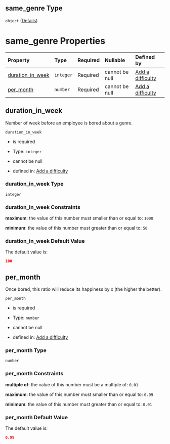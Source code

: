 ## same\_genre Type

`object` ([Details](add-difficulty-properties-happiness-properties-same_genre.md))

# same\_genre Properties

| Property                                | Type      | Required | Nullable       | Defined by                                                                                                                                                                                                 |
| :-------------------------------------- | :-------- | :------- | :------------- | :--------------------------------------------------------------------------------------------------------------------------------------------------------------------------------------------------------- |
| [duration\_in\_week](#duration_in_week) | `integer` | Required | cannot be null | [Add a difficulty](add-difficulty-properties-happiness-properties-same_genre-properties-duration_in_week.md "add-difficulty.json#/properties/happiness/properties/same_genre/properties/duration_in_week") |
| [per\_month](#per_month)                | `number`  | Required | cannot be null | [Add a difficulty](add-difficulty-properties-happiness-properties-same_genre-properties-per_month.md "add-difficulty.json#/properties/happiness/properties/same_genre/properties/per_month")               |

## duration\_in\_week

Number of week before an employee is bored about a genre.

`duration_in_week`

*   is required

*   Type: `integer`

*   cannot be null

*   defined in: [Add a difficulty](add-difficulty-properties-happiness-properties-same_genre-properties-duration_in_week.md "add-difficulty.json#/properties/happiness/properties/same_genre/properties/duration_in_week")

### duration\_in\_week Type

`integer`

### duration\_in\_week Constraints

**maximum**: the value of this number must smaller than or equal to: `1000`

**minimum**: the value of this number must greater than or equal to: `50`

### duration\_in\_week Default Value

The default value is:

```json
100
```

## per\_month

Once bored, this ratio will reduce its happiness by x (the higher the better).

`per_month`

*   is required

*   Type: `number`

*   cannot be null

*   defined in: [Add a difficulty](add-difficulty-properties-happiness-properties-same_genre-properties-per_month.md "add-difficulty.json#/properties/happiness/properties/same_genre/properties/per_month")

### per\_month Type

`number`

### per\_month Constraints

**multiple of**: the value of this number must be a multiple of: `0.01`

**maximum**: the value of this number must smaller than or equal to: `0.99`

**minimum**: the value of this number must greater than or equal to: `0.01`

### per\_month Default Value

The default value is:

```json
0.99
```
